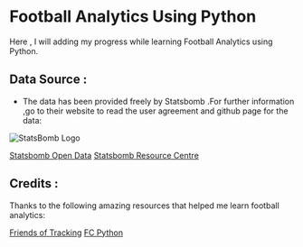 # Football Analytics Using Python


Here , I will adding my progress while learning Football Analytics using Python.

## Data Source :

* The data has been provided freely by Statsbomb .For further information ,go to their website to read the user agreement and github page for the data: 

![StatsBomb Logo](./img/statsbomb-logo.png)

[Statsbomb Open Data](https://github.com/statsbomb/open-data)
[Statsbomb Resource Centre](https://statsbomb.com/academy/)

## Credits :

Thanks to the following amazing resources that helped me learn football analytics:

[Friends of Tracking](https://www.youtube.com/channel/UCUBFJYcag8j2rm_9HkrrA7w/videos)
[FC Python](https://fcpython.com/)

